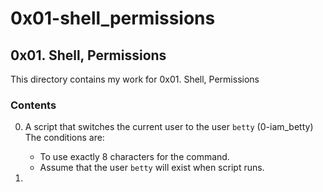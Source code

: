 # 0x01-shell_permissions

## 0x01. Shell, Permissions

This directory contains my work for 0x01. Shell, Permissions

### Contents

0. A script that switches the current user to the user ```betty``` (0-iam_betty)
    The conditions are:

    * To use exactly 8 characters for the command.
    * Assume that the user ```betty``` will exist when script runs.

1. 